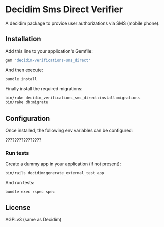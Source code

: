 # Decidim Sms Direct Verifier

A decidim package to provice user authorizations via SMS (mobile phone).


## Installation

Add this line to your application's Gemfile:

```ruby
gem 'decidim-verifications-sms_direct'
```

And then execute:

```bash
bundle install
```

Finally install the required migrations:

```bash
bin/rake decidim_verifications_sms_direct:install:migrations
bin/rake db:migrate
```

## Configuration

Once installed, the following env variables can be configured:

????????????????

### Run tests

Create a dummy app in your application (if not present):

```bash
bin/rails decidim:generate_external_test_app
```

And run tests:

```bash
bundle exec rspec spec
```

## License

AGPLv3 (same as Decidim)
